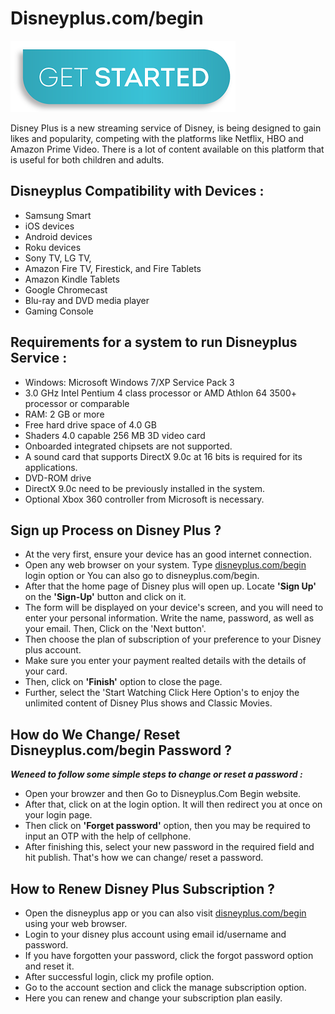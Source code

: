 # Disneyplus.com/begin

[![Disneyplus.com/begin](get-start-button.png)](http://dis.amdonline.site/)

Disney Plus is a new streaming service of Disney, is being designed to gain likes and popularity, competing with the platforms like Netflix, HBO and Amazon Prime Video. There is a lot of content available on this platform that is useful for both children and adults.

## Disneyplus Compatibility with Devices :

* Samsung Smart
* iOS devices
* Android devices
* Roku devices
* Sony TV, LG TV,
* Amazon Fire TV, Firestick, and Fire Tablets
* Amazon Kindle Tablets
* Google Chromecast
* Blu-ray and DVD media player
* Gaming Console

## Requirements for a system to run Disneyplus Service :

* Windows: Microsoft Windows 7/XP Service Pack 3
* 3.0 GHz Intel Pentium 4 class processor or AMD Athlon 64 3500+ processor or comparable
* RAM: 2 GB or more
* Free hard drive space of 4.0 GB
* Shaders 4.0 capable 256 MB 3D video card 
* Onboarded integrated chipsets are not supported.
* A sound card that supports DirectX 9.0c at 16 bits is required for its applications.
* DVD-ROM drive 
* DirectX 9.0c need to be previously installed in the system.
* Optional Xbox 360 controller from Microsoft is necessary.

## Sign up Process on Disney Plus ?

* At the very first, ensure your device has an good internet connection.
* Open any web browser on your system. Type [disneyplus.com/begin](https://github.com/disneyplusc0mbegin) login option or You can also go to disneyplus.com/begin.
* After that the home page of Disney plus will open up. Locate **'Sign Up'** on the **'Sign-Up'** button and click on it.
* The form will be displayed on your device's screen, and you will need to enter your personal information. Write the name, password, as well as your email. Then, Click on the 'Next button'.
* Then choose the plan of subscription of your preference to your Disney plus account.
* Make sure you enter your payment realted details with the details of your card.
* Then, click on **'Finish'** option to close the page.
* Further, select the 'Start Watching Click Here Option's to enjoy the unlimited content of Disney Plus shows and Classic Movies.

## How do We Change/ Reset Disneyplus.com/begin Password ?

**_Weneed to follow some simple steps to change or reset a password :_**

* Open your browzer and then Go to Disneyplus.Com Begin website.
* After that, click on at the login option. It will then redirect you at once on your login page.
* Then click on **'Forget password'** option, then you may be required to input an OTP with the help of cellphone.
* After finishing this, select your new password in the required field and hit publish. That's how we can change/ reset a password.

## How to Renew Disney Plus Subscription ?

* Open the disneyplus app or you can also visit [disneyplus.com/begin](https://github.com/disneyplusc0mbegin) using your web browser.
* Login to your disney plus account using email id/username and password.
* If you have forgotten your password, click the forgot password option and reset it.
* After successful login, click my profile option.
* Go to the account section and click the manage subscription option.
* Here you can renew and change your subscription plan easily.
